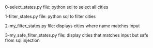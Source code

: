 0-select_states.py file: python sql to select all cities

1-filter_states.py file: python sql to filter cities

2-my_filter_states.py file: displays cities where name matches input

3-my_safe_filter_states.py file: display cities that matches input but safe from sql injection